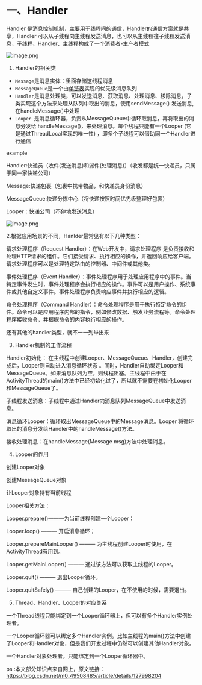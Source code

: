 # 一、Handler

Handler 是消息控制机制，主要用于线程间的通信，Handler的通信方案就是共享，Handler 可以从子线程向主线程发送消息，也可以从主线程往子线程发送消息，子线程、Handler、主线程构成了一个消费者-生产者模式

![image.png](https://upload-images.jianshu.io/upload_images/29476859-3672dea7fd1514c6.png?imageMogr2/auto-orient/strip%7CimageView2/2/w/1240)

1.  Handler的相关类

+ `Message`是消息实体：里面存储这线程消息
+ `MessageQueue`是一个由[单链表](https://so.csdn.net/so/search?q=%E5%8D%95%E9%93%BE%E8%A1%A8&spm=1001.2101.3001.7020)实现的优先级消息队列
+ `Handler`是消息处理类，可以发送消息、获取消息、处理消息、移除消息，子类实现这个方法来处理从队列中取出的消息，使用sendMessage() 发送消息,在handleMessage()中处理
+ `Looper `是消息循环器，负责从MessageQueue中循环取消息，再将取出的消息分发给 handleMessage()，来处理消息。每个线程只能有一个Looper (它是通过ThreadLocal实现的唯一性) ，即多个子线程可以借助同一个Handler进行通信

example

Handler:快递员（收件(发送消息)和派件(处理消息)）（收发都是统一快递员，只属于同一家快递公司）

Message:快递包裹（包裹中携带物品，和快递员身份消息）

MessageQueue:快递分拣中心（将快递按照时间优先级整理好包裹）

Looper：快递公司（不停地发送消息）

![image.png](https://upload-images.jianshu.io/upload_images/29476859-bc4fb9f0f94f763c.png?imageMogr2/auto-orient/strip%7CimageView2/2/w/1240)

2.根据应用场景的不同，Hanlder最常见有以下几种类型：

请求处理程序（Request Handler）：在Web开发中，请求处理程序 是负责接收和处理HTTP请求的组件。它们接受请求、执行相应的操作，并返回响应给客户端。请求处理程序可以是处理特定路由的控制器、中间件或其他类。

事件处理程序（Event Handler）：事件处理程序用于处理应用程序中的事件。当特定事件发生时，事件处理程序会执行相应的操作。事件可以是用户操作、系统事件或其他自定义事件。事件处理程序负责响应事件并执行相应的逻辑。

命令处理程序（Command Handler）：命令处理程序是用于执行特定命令的组件。命令可以是应用程序内部的指令，例如修改数据、触发业务流程等。命令处理程序接收命令，并根据命令的内容执行相应的操作。

还有其他的handler类型，就不一一列举出来

3. Handler机制的工作流程

Handler初始化： 在主线程中创建Looper、MessageQueue、Handler，创建完成后，Looper则自动进入消息循环状态 。同时，Handler自动绑定Looper和MessageQueue。如果消息队列为空，则线程阻塞。主线程中由于在ActivityThread的main()方法中已经初始化过了，所以就不需要在初始化Looper和MessageQueue了。

子线程发送消息：子线程中通过Handler向消息队列MessageQueue中发送消息。

消息循环Looper：循环取出MessageQueue中的Message消息。Looper 将循环取出的消息分发给Handler中的handleMessage()方法。

接收处理消息：在handleMessage(Message msg)方法中处理消息。

4. Looper的作用

创建Looper对象

创建MessageQueue对象

让Looper对象持有当前线程

Looper相关方法：

Looper.prepare()———为当前线程创建一个Looper；

Looper.loop() ——— 开启消息循环；

Looper.prepareMainLooper() ——— 为主线程创建Looper时使用，在ActivityThread有用到。

Looper.getMainLooper() ——— 通过该方法可以获取主线程的Looper。

Looper.quit() ——— 退出Looper循环。

Looper.quitSafely() ——— 自己创建的Looper，在不使用的时候，需要退出。

5. Thread、Handler、Looper的对应关系

一个Thread线程只能绑定到一个Looper循环器上，但可以有多个Handler实例处理者。

一个Looper循环器可以绑定多个Handler实例。比如主线程的main()方法中创建了Looper和Handler对象，但是我们开发过程中仍然可以创建其他Handler对象。

一个Handler对象处理者，只能绑定到一个Looper循环器中。

ps :本文部分知识点来自网上，原文链接：https://blog.csdn.net/m0_49508485/article/details/127998204
